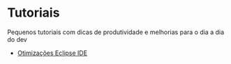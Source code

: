 # Tutoriais

Pequenos tutoriais com dicas de produtividade e melhorias para o dia a dia do dev

- [Otimizações Eclipse IDE](./elipse-otimizacao.md)